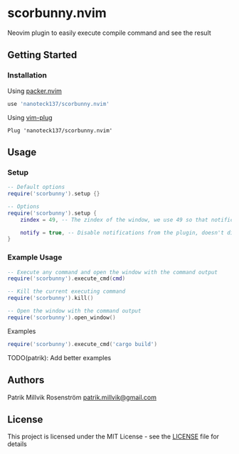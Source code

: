 # scorbunny.nvim

Neovim plugin to easily execute compile command and see the result

## Getting Started

### Installation
Using [packer.nvim](https://github.com/wbthomason/packer.nvim)

```lua
use 'nanoteck137/scorbunny.nvim'
```

Using [vim-plug](https://github.com/junegunn/vim-plug)

```viml
Plug 'nanoteck137/scorbunny.nvim'
```

## Usage

### Setup

```lua
-- Default options
require('scorbunny').setup {}

-- Options
require('scorbunny').setup {
    zindex = 49, -- The zindex of the window, we use 49 so that notifications from the 'rcarriga/nvim-notify' plugin show on top of command window

    notify = true, -- Disable notifications from the plugin, doesn't disable error notifications
}
```

### Example Usage

```lua
-- Execute any command and open the window with the command output
require('scorbunny').execute_cmd(cmd)

-- Kill the current executing command
require('scorbunny').kill()

-- Open the window with the command output 
require('scorbunny').open_window()
```

Examples

```lua
require('scorbunny').execute_cmd('cargo build')
```

TODO(patrik): Add better examples

## Authors

Patrik Millvik Rosenström <patrik.millvik@gmail.com>

## License

This project is licensed under the MIT License - see the [LICENSE](./LICENSE) file for details
